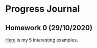 # Progress Journal

## Homework 0 (29/10/2020)

[Here](files/homework_0.html) is my 5 interesting examples.